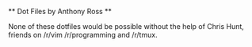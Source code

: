 ** Dot Files by Anthony Ross **

None of these dotfiles would be possible without the help of Chris Hunt,
friends on /r/vim /r/programming and /r/tmux.


